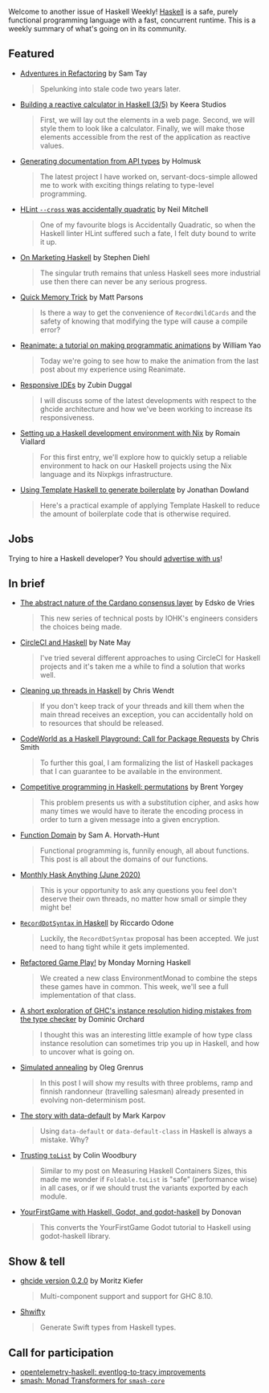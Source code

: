 Welcome to another issue of Haskell Weekly!
[Haskell](https://www.haskell.org) is a safe, purely functional programming language with a fast, concurrent runtime.
This is a weekly summary of what's going on in its community.

## Featured

- [Adventures in Refactoring](https://samtay.github.io/posts/refactoring-adventures) by Sam Tay
  > Spelunking into stale code two years later.

- [Building a reactive calculator in Haskell (3/5)](https://keera.co.uk/2020/06/02/building-a-reactive-calculator-in-haskell-3-5/) by Keera Studios
  > First, we will lay out the elements in a web page. Second, we will style them to look like a calculator. Finally, we will make those elements accessible from the rest of the application as reactive values.

- [Generating documentation from API types](https://holmusk.dev/blog/2020-05-18-Generating-documentation-from-API-types.html) by Holmusk
  > The latest project I have worked on, servant-docs-simple allowed me to work with exciting things relating to type-level programming.

- [HLint `--cross` was accidentally quadratic](https://neilmitchell.blogspot.com/2020/05/hlint-cross-was-accidentally-quadratic.html) by Neil Mitchell
  > One of my favourite blogs is Accidentally Quadratic, so when the Haskell linter HLint suffered such a fate, I felt duty bound to write it up.

- [On Marketing Haskell](https://www.stephendiehl.com/posts/marketing.html) by Stephen Diehl
  > The singular truth remains that unless Haskell sees more industrial use then there can never be any serious progress.

- [Quick Memory Trick](https://www.parsonsmatt.org/2020/06/01/quick_memory_trick.html) by Matt Parsons
  > Is there a way to get the convenience of `RecordWildCards` and the safety of knowing that modifying the type will cause a compile error?

- [Reanimate: a tutorial on making programmatic animations](https://williamyaoh.com/posts/2020-05-31-reanimate-nqueens-tutorial.html) by William Yao
  > Today we're going to see how to make the animation from the last post about my experience using Reanimate.

- [Responsive IDEs](https://mpickering.github.io/ide/posts/2020-05-29-hiedb.html) by Zubin Duggal
  > I will discuss some of the latest developments with respect to the ghcide architecture and how we've been working to increase its responsiveness.

- [Setting up a Haskell development environment with Nix](https://romainviallard.dev/en/blog/setting-up-a-haskell-development-environment-with-nix/) by Romain Viallard
  > For this first entry, we'll explore how to quickly setup a reliable environment to hack on our Haskell projects using the Nix language and its Nixpkgs infrastructure.

- [Using Template Haskell to generate boilerplate](https://jmtd.net/log/template_haskell/boilerplate/) by Jonathan Dowland
  > Here's a practical example of applying Template Haskell to reduce the amount of boilerplate code that is otherwise required.

## Jobs

Trying to hire a Haskell developer?
You should [advertise with us](https://haskellweekly.news/advertising.html)!

## In brief

- [The abstract nature of the Cardano consensus layer](https://iohk.io/en/blog/posts/2020/05/28/the-abstract-nature-of-the-consensus-layer/) by Edsko de Vries
  > This new series of technical posts by IOHK's engineers considers the choices being made.

- [CircleCI and Haskell](https://dev.to/codenoodle/circleci-and-haskell-46g6) by Nate May
  > I've tried several different approaches to using CircleCI for Haskell projects and it's taken me a while to find a solution that works well.

- [Cleaning up threads in Haskell](https://dev.to/chrismwendt/cleaning-up-threads-in-haskell-1ng6) by Chris Wendt
  > If you don't keep track of your threads and kill them when the main thread receives an exception, you can accidentally hold on to resources that should be released.

- [CodeWorld as a Haskell Playground: Call for Package Requests](https://medium.com/@cdsmithus/codeworld-as-a-haskell-playground-call-for-package-requests-3b9ae3bcd840) by Chris Smith
  > To further this goal, I am formalizing the list of Haskell packages that I can guarantee to be available in the environment.

- [Competitive programming in Haskell: permutations](https://byorgey.wordpress.com/2020/05/30/competitive-programming-in-haskell-permutations/) by Brent Yorgey
  > This problem presents us with a substitution cipher, and asks how many times we would have to iterate the encoding process in order to turn a given message into a given encryption.

- [Function Domain](https://dev.to/samhh/function-domain-33fb) by Sam A. Horvath-Hunt
  > Functional programming is, funnily enough, all about functions. This post is all about the domains of our functions.

- [Monthly Hask Anything (June 2020)](https://np.reddit.com/r/haskell/comments/gu2ovt/monthly_hask_anything_june_2020/)
  > This is your opportunity to ask any questions you feel don't deserve their own threads, no matter how small or simple they might be!

- [`RecordDotSyntax` in Haskell](https://dev.to/riccardoodone/recorddotsyntax-in-haskell-2jgl) by Riccardo Odone
  > Luckily, the `RecordDotSyntax` proposal has been accepted. We just need to hang tight while it gets implemented.

- [Refactored Game Play!](https://mmhaskell.com/blog/2020/5/18/refactored-gameplay) by Monday Morning Haskell
  > We created a new class EnvironmentMonad to combine the steps these games have in common. This week, we'll see a full implementation of that class.

- [A short exploration of GHC's instance resolution hiding mistakes from the type checker](https://dorchard.blog/2020/06/03/a-short-exploration-of-ghcs-instance-resolution-hiding-mistakes-from-the-type-checker/) by Dominic Orchard
  > I thought this was an interesting little example of how type class instance resolution can sometimes trip you up in Haskell, and how to uncover what is going on.

- [Simulated annealing](https://oleg.fi/gists/posts/2020-06-02-simulated-annealing.html) by Oleg Grenrus
  > In this post I will show my results with three problems, ramp and finnish randonneur (travelling salesman) already presented in evolving non-determinism post.

- [The story with data-default](https://markkarpov.com//post/data-default.html) by Mark Karpov
  > Using `data-default` or `data-default-class` in Haskell is always a mistake. Why?

- [Trusting `toList`](https://www.fosskers.ca/en/blog/tolist) by Colin Woodbury
  > Similar to my post on Measuring Haskell Containers Sizes, this made me wonder if `Foldable.toList` is "safe" (performance wise) in all cases, or if we should trust the variants exported by each module.

- [YourFirstGame with Haskell, Godot, and godot-haskell](https://spartanengineer.com/posts/2020-05-24-yourfirstgame-with-haskell-and-godot.html) by Donovan
  > This converts the YourFirstGame Godot tutorial to Haskell using godot-haskell library.

## Show & tell

- [ghcide version 0.2.0](https://github.com/digital-asset/ghcide/releases/tag/v0.2.0) by Moritz Kiefer
  > Multi-component support and support for GHC 8.10.

- [Shwifty](https://hackage.haskell.org/package/shwifty-0.0.3.0)
  > Generate Swift types from Haskell types.

## Call for participation

-   [opentelemetry-haskell: eventlog-to-tracy improvements](https://github.com/ethercrow/opentelemetry-haskell/issues/24)
-   [smash: Monad Transformers for `smash-core`](https://github.com/emilypi/smash/issues/7)

